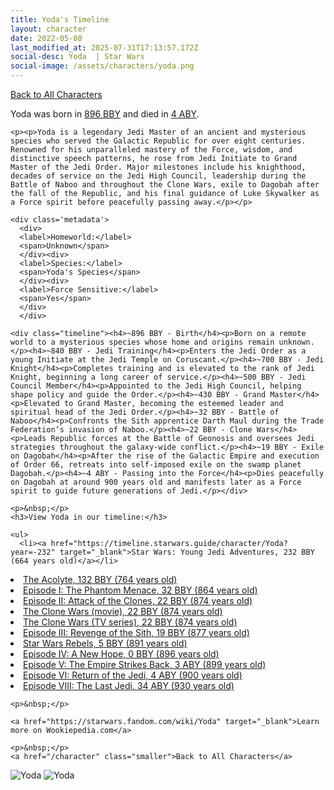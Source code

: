 ```yaml
---
title: Yoda's Timeline
layout: character
date: 2022-05-08
last_modified_at: 2025-07-31T17:13:57.172Z
social-desc: Yoda  | Star Wars
social-image: /assets/characters/yoda.png
---
```

<a href="/character" class="smaller">Back to All Characters</a>

<div class="character-profile container">
  <div class="col-10">
    <p>
    Yoda     was born in <a href="https://timeline.starwars.guide/character/Yoda?year=-300" target="_blank">896 BBY</a> and died in <a href="https://timeline.starwars.guide/character/Yoda?year=4" target="_blank">4 ABY</a>.        
    </p>

    <p><p>Yoda is a legendary Jedi Master of an ancient and mysterious species who served the Galactic Republic for over eight centuries. Renowned for his unparalleled mastery of the Force, wisdom, and distinctive speech patterns, he rose from Jedi Initiate to Grand Master of the Jedi Order. Major milestones include his knighthood, decades of service on the Jedi High Council, leadership during the Battle of Naboo and throughout the Clone Wars, exile to Dagobah after the fall of the Republic, and his final guidance of Luke Skywalker as a Force spirit before peacefully passing away.</p></p>
    
    <div class='metadata'>
      <div>
      <label>Homeworld:</label>
      <span>Unknown</span>
      </div><div>
      <label>Species:</label>
      <span>Yoda's Species</span>
      </div><div>
      <label>Force Sensitive:</label>
      <span>Yes</span>
      </div>
      </div>

    <div class="timeline"><h4>~896 BBY - Birth</h4><p>Born on a remote world to a mysterious species whose home and origins remain unknown.</p><h4>~840 BBY - Jedi Training</h4><p>Enters the Jedi Order as a young Initiate at the Jedi Temple on Coruscant.</p><h4>~700 BBY - Jedi Knight</h4><p>Completes training and is elevated to the rank of Jedi Knight, beginning a long career of service.</p><h4>~500 BBY - Jedi Council Member</h4><p>Appointed to the Jedi High Council, helping shape policy and guide the Order.</p><h4>~430 BBY - Grand Master</h4><p>Elevated to Grand Master, becoming the esteemed leader and spiritual head of the Jedi Order.</p><h4>~32 BBY - Battle of Naboo</h4><p>Confronts the Sith apprentice Darth Maul during the Trade Federation’s invasion of Naboo.</p><h4>~22 BBY - Clone Wars</h4><p>Leads Republic forces at the Battle of Geonosis and oversees Jedi strategies throughout the galaxy-wide conflict.</p><h4>~19 BBY - Exile on Dagobah</h4><p>After the rise of the Galactic Empire and execution of Order 66, retreats into self-imposed exile on the swamp planet Dagobah.</p><h4>~4 ABY - Passing into the Force</h4><p>Dies peacefully on Dagobah at around 900 years old and manifests later as a Force spirit to guide future generations of Jedi.</p></div>
    
    <p>&nbsp;</p>
    <h3>View Yoda in our timeline:</h3>

    <ul>
      <li><a href="https://timeline.starwars.guide/character/Yoda?year=-232" target="_blank">Star Wars: Young Jedi Adventures, 232 BBY (664 years old)</a></li>
  <li><a href="https://timeline.starwars.guide/character/Yoda?year=-132" target="_blank">The Acolyte, 132 BBY (764 years old)</a></li>
  <li><a href="https://timeline.starwars.guide/character/Yoda?year=-32" target="_blank">Episode I: The Phantom Menace, 32 BBY (864 years old)</a></li>
  <li><a href="https://timeline.starwars.guide/character/Yoda?year=-22" target="_blank">Episode II: Attack of the Clones, 22 BBY (874 years old)</a></li>
  <li><a href="https://timeline.starwars.guide/character/Yoda?year=-22" target="_blank">The Clone Wars (movie), 22 BBY (874 years old)</a></li>
  <li><a href="https://timeline.starwars.guide/character/Yoda?year=-22" target="_blank">The Clone Wars (TV series), 22 BBY (874 years old)</a></li>
  <li><a href="https://timeline.starwars.guide/character/Yoda?year=-19" target="_blank">Episode III: Revenge of the Sith, 19 BBY (877 years old)</a></li>
  <li><a href="https://timeline.starwars.guide/character/Yoda?year=-5" target="_blank">Star Wars Rebels, 5 BBY (891 years old)</a></li>
  <li><a href="https://timeline.starwars.guide/character/Yoda?year=0" target="_blank">Episode IV: A New Hope, 0 BBY (896 years old)</a></li>
  <li><a href="https://timeline.starwars.guide/character/Yoda?year=3" target="_blank">Episode V: The Empire Strikes Back, 3 ABY (899 years old)</a></li>
  <li><a href="https://timeline.starwars.guide/character/Yoda?year=4" target="_blank">Episode VI: Return of the Jedi, 4 ABY (900 years old)</a></li>
  <li><a href="https://timeline.starwars.guide/character/Yoda?year=34" target="_blank">Episode VIII: The Last Jedi, 34 ABY (930 years old)</a></li>
    </ul>

    <p>&nbsp;</p>

    <a href="https://starwars.fandom.com/wiki/Yoda" target="_blank">Learn more on Wookiepedia.com</a>

    <p>&nbsp;</p>
    <a href="/character" class="smaller">Back to All Characters</a>
  </div>
  <div class="character_image col-2">
    <img src="https://timeline.starwars.guide//images/yoda.png" alt="Yoda" />
    <img src="https://timeline.starwars.guide//images/yoda-young.png" alt="Yoda" />
    <script async src="https://pagead2.googlesyndication.com/pagead/js/adsbygoogle.js?client=ca-pub-6056590143595280"
        crossorigin="anonymous"></script>
    <!-- starwars character -->
    <ins class="adsbygoogle"
        style="display:block"
        data-ad-client="ca-pub-6056590143595280"
        data-ad-slot="1622037034"
        data-ad-format="auto"
        data-full-width-responsive="true"></ins>
    <script>
        (adsbygoogle = window.adsbygoogle || []).push({});
    </script>
  </div>
</div>
